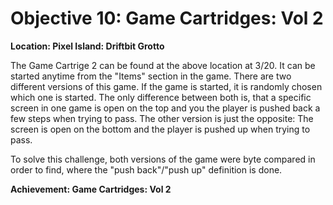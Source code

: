 # Objective 10: Game Cartridges: Vol 2
**Location: Pixel Island: Driftbit Grotto**  

The Game Cartrige 2 can be found at the above location at 3/20.
It can be started anytime from the "Items" section in the game.
There are two different versions of this game. If the game is started, it is randomly chosen which one is started.
The only difference between both is, that a specific screen in one game is open on the top and you the player is pushed back a few steps when trying to pass. The other version is just the opposite: The screen is open on the bottom and the player is pushed up when trying to pass.

To solve this challenge, both versions of the game were byte compared in order to find, where the "push back"/"push up" definition is done.




**Achievement: Game Cartridges: Vol 2**
<!--stackedit_data:
eyJoaXN0b3J5IjpbLTMwODc5NjEzOSw5NTMzMjUyNzQsLTIwMT
AxOTI2M119
-->